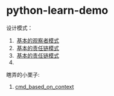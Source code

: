 # python-learn-demo

设计模式：

1.  [基本的观察者模式](https://github.com/kucece/python-learn-demo/blob/master/design%20patterns/subject-observe(%E5%9F%BA%E6%9C%AC%E7%9A%84%E8%A7%82%E5%AF%9F%E8%80%85%E6%A8%A1%E5%BC%8F).py)
2.  [基本的责任链模式](https://github.com/kucece/python-learn-demo/blob/master/design%20patterns/dutyLinks(%E5%9F%BA%E6%9C%AC%E7%9A%84%E8%81%8C%E8%B4%A3%E9%93%BE%E6%A8%A1%E5%BC%8F)%20.py) 
2.  [基本的责任链模式](https://github.com/kucece/python-learn-demo/blob/master/design%20patterns/dutyLinks(%E5%9F%BA%E6%9C%AC%E7%9A%84%E8%81%8C%E8%B4%A3%E9%93%BE%E6%A8%A1%E5%BC%8F)%20.py)
3.  


瞎弄的小栗子:
1.  [cmd_based_on_context](https://github.com/kucece/python-learn-demo/blob/master/temp%20demo/cmd_based_on_context.py)
